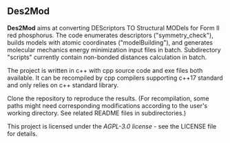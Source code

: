 ## Des2Mod

**Des2Mod** aims at converting DEScriptors TO Structural MODels for Form II red phosphorus. The code enumerates descriptors ("symmetry_check"), builds models with atomic coordinates ("modelBuilding"), and generates molecular mechanics energy minimization input files in batch. Subdirectory "scripts" currently contain non-bonded distances calculation in batch.

The project is written in c++ with cpp source code and exe files both available. It can be recompiled by cpp compilers supporting c++17 standard and only relies on c++ standard library.

Clone the repository to reproduce the results. (For recompilation, some paths might need corresponding modifications according to the user's working directory. See related README files in subdirectories.)

This project is licensed under the *AGPL-3.0 license* - see the LICENSE file for details.


